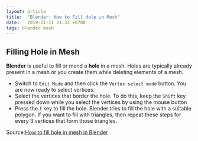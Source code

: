 ```yaml
---
layout: article
title:  "Blender: How to Fill Hole in Mesh"
date:   2019-11-11 21:32 +0700
tags: blender mesh
---
```


## Filling Hole in Mesh

**Blender** is useful to fill or mend a **hole** in a mesh. Holes are typically already present in a mesh or you create them while deleting elements of a mesh.

- Switch to `Edit Mode` and then click the `Vertex select mode` button. You are now ready to select vertices.
- Select the vertices that border the hole. To do this, keep the `Shift` key pressed down while you select the vertices by using the mouse button
- Press the `f` key to fill the hole. Blender tries to fill the hole with a suitable polygon. If you want to fill with triangles, then repeat these steps for every 3 vertices that form those triangles.

Source:[How to fill hole in mesh in Blender](https://codeyarns.com/2013/10/22/how-to-fill-hole-in-mesh-in-blender/)
